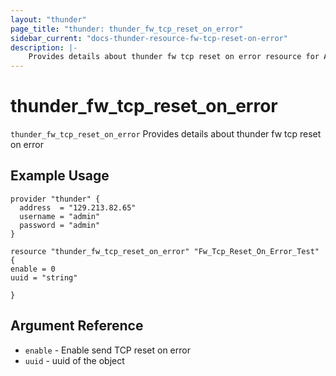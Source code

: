 ```yaml
---
layout: "thunder"
page_title: "thunder: thunder_fw_tcp_reset_on_error"
sidebar_current: "docs-thunder-resource-fw-tcp-reset-on-error"
description: |-
	Provides details about thunder fw tcp reset on error resource for A10
---
```


# thunder\_fw\_tcp\_reset\_on\_error

`thunder_fw_tcp_reset_on_error` Provides details about thunder fw tcp reset on error
## Example Usage


```hcl
provider "thunder" {
  address  = "129.213.82.65"
  username = "admin"
  password = "admin"
}

resource "thunder_fw_tcp_reset_on_error" "Fw_Tcp_Reset_On_Error_Test" {
enable = 0
uuid = "string"
 
}
```

## Argument Reference

* `enable` - Enable send TCP reset on error
* `uuid` - uuid of the object

